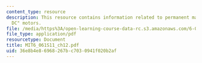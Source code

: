 ```yaml
---
content_type: resource
description: This resource contains information related to permanent magnet "Brushless
  DC" motors.
file: /media/https%3A/open-learning-course-data-rc.s3.amazonaws.com/6-061-introduction-to-electric-power-systems-spring-2011/36e8b4e86968267bc7030941f020b2af_MIT6_061S11_ch12.pdf
file_type: application/pdf
resourcetype: Document
title: MIT6_061S11_ch12.pdf
uid: 36e8b4e8-6968-267b-c703-0941f020b2af
---
```


